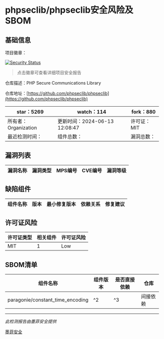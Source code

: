 # phpseclib/phpseclib安全风险及SBOM

## 基础信息

项目徽章：

[![Security Status](https://www.murphysec.com/platform3/v31/badge/1801690404787916800.svg)](https://www.murphysec.com/console/report/1715080275800408064/1801690404787916800)

> 点击徽章可查看详细项目安全报告

仓库描述：PHP Secure Communications Library

仓库地址：[https://github.com/phpseclib/phpseclib](https://github.com/phpseclib/phpseclib)

| star：5269 | watch：114 | fork：880 |
| ----------- | -------------- | ------------ |
| 所有者：Organization | 更新时间：2024-06-13 12:08:47 | 许可证：MIT |
| 最近检测时间： | 组件总数： | 漏洞总数： |




## 漏洞列表

| 漏洞名称 | 漏洞类型 | MPS编号 | CVE编号 | 漏洞等级 |
| ------- | ------ | ------- | ------ | ----- |





## 缺陷组件

| 组件名称 | 版本 | 最小修复版本 | 依赖关系 | 修复建议 |
| -------- | ---- | ------------ | -------- | -------- |





## 许可证风险

| 许可证类型 | 相关组件 | 许可证风险 |
| ---------- | -------- | ---------- |
|MIT|1|Low|




## SBOM清单

| 组件名称 | 组件版本 | 是否直接依赖 | 仓库 |
| -------- | -------- | ------------ | ---- |
|paragonie/constant_time_encoding|^2|^3|间接依赖|composer|


------

*此检测报告由墨菲安全提供*

[墨菲安全](www.murphysec.com)
